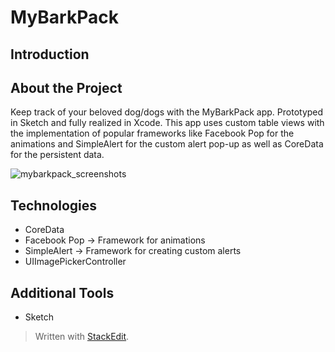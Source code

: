 MyBarkPack
===================

Introduction
------------

About the Project
-----------------

Keep track of your beloved dog/dogs with the MyBarkPack app. Prototyped in Sketch and fully realized in Xcode. This app uses custom table views with the implementation of popular frameworks like Facebook Pop for the animations and SimpleAlert for the custom alert pop-up as well as CoreData for the persistent data.

![mybarkpack_screenshots](https://cloud.githubusercontent.com/assets/6709516/15733119/0aaaf96a-2840-11e6-87e5-9409985452cc.jpg)

Technologies
------------

 - CoreData
 - Facebook Pop -> Framework for animations
 - SimpleAlert -> Framework for creating custom alerts
 - UIImagePickerController

Additional Tools
----------------

 - Sketch

> Written with [StackEdit](https://stackedit.io/).
